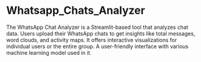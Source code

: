 # Whatsapp_Chats_Analyzer
 The WhatsApp Chat Analyzer is a Streamlit-based tool that analyzes chat data. Users upload their WhatsApp chats to get insights like total messages, word clouds, and activity maps. It offers interactive visualizations for individual users or the entire group. A user-friendly interface with various machine learning model used in it.
